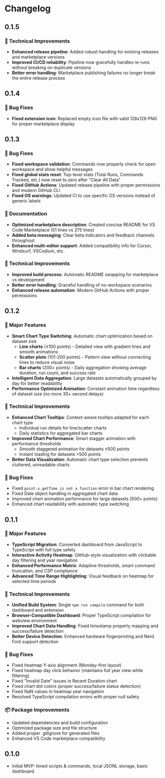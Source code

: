 # Changelog

## 0.1.5

### 🔧 Technical Improvements

- **Enhanced release pipeline**: Added robust handling for existing releases and marketplace versions
- **Improved CI/CD reliability**: Pipeline now gracefully handles re-runs without breaking on duplicate versions
- **Better error handling**: Marketplace publishing failures no longer break the entire release process

## 0.1.4

### 🐛 Bug Fixes

- **Fixed extension icon**: Replaced empty icon file with valid 128x128 PNG for proper marketplace display

## 0.1.3

### 🐛 Bug Fixes

- **Fixed workspace validation**: Commands now properly check for open workspace and show helpful messages
- **Fixed global stats reset**: Top-level stats (Total Runs, Commands Tracked, etc.) now reset to zero after "Clear All Data"
- **Fixed GitHub Actions**: Updated release pipeline with proper permissions and modern GitHub CLI
- **Fixed OS warnings**: Updated CI to use specific OS versions instead of generic labels

### 📝 Documentation

- **Optimized marketplace description**: Created concise README for VS Code Marketplace (51 lines vs 275 lines)
- **Added beta messaging**: Clear beta indicators and feedback channels throughout
- **Enhanced multi-editor support**: Added compatibility info for Cursor, Windsurf, VSCodium, etc.

### 🔧 Technical Improvements

- **Improved build process**: Automatic README swapping for marketplace vs development
- **Better error handling**: Graceful handling of no-workspace scenarios
- **Enhanced release automation**: Modern GitHub Actions with proper permissions

## 0.1.2

### 🚀 Major Features

- **Smart Chart Type Switching**: Automatic chart optimization based on dataset size
  - **Line charts** (≤100 points) - Detailed view with gradient lines and smooth animations
  - **Scatter plots** (101-200 points) - Pattern view without connecting lines to reduce visual noise
  - **Bar charts** (200+ points) - Daily aggregation showing average duration, run count, and success rate
- **Intelligent Data Aggregation**: Large datasets automatically grouped by day for better readability
- **Performance Optimized Animation**: Constant animation time regardless of dataset size (no more 30+ second delays)

### 🔧 Technical Improvements

- **Enhanced Chart Tooltips**: Context-aware tooltips adapted for each chart type
  - Individual run details for line/scatter charts
  - Daily statistics for aggregated bar charts
- **Improved Chart Performance**: Smart stagger animation with performance thresholds
  - Smooth staggered animation for datasets ≤500 points
  - Instant loading for datasets >500 points
- **Better Data Visualization**: Automatic chart type selection prevents cluttered, unreadable charts

### 🐛 Bug Fixes

- Fixed `point.x.getTime is not a function` error in bar chart rendering
- Fixed Date object handling in aggregated chart data
- Improved chart animation performance for large datasets (500+ points)
- Enhanced chart readability with automatic type switching

## 0.1.1

### 🚀 Major Features

- **TypeScript Migration**: Converted dashboard from JavaScript to TypeScript with full type safety
- **Interactive Activity Heatmap**: GitHub-style visualization with clickable day filtering and year navigation
- **Enhanced Performance Matrix**: Adaptive thresholds, smart command truncation, and CSP compliance
- **Advanced Time Range Highlighting**: Visual feedback on heatmap for selected time periods

### 🔧 Technical Improvements

- **Unified Build System**: Single `npm run compile` command for both dashboard and extension
- **Browser-Compatible Dashboard**: Proper TypeScript compilation for webview environment
- **Improved Chart Data Handling**: Fixed timestamp property mapping and success/failure detection
- **Better Device Detection**: Enhanced hardware fingerprinting and Nerd Font support detection

### 🐛 Bug Fixes

- Fixed heatmap Y-axis alignment (Monday-first layout)
- Fixed heatmap day click behavior (maintains full year view while filtering)
- Fixed "Invalid Date" issues in Recent Duration chart
- Fixed chart dot colors (proper success/failure status detection)
- Fixed NaN values in heatmap year navigation
- Resolved TypeScript compilation errors with proper null safety

### 📦 Package Improvements

- Updated dependencies and build configuration
- Optimized package size and file structure
- Added proper .gitignore for generated files
- Enhanced VS Code marketplace compatibility

## 0.1.0

- Initial MVP: timed scripts & commands, local JSONL storage, basic dashboard.
